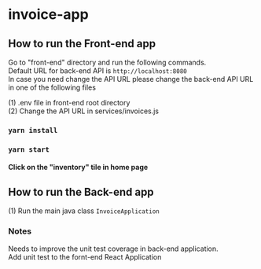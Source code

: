 # invoice-app

## How to run the Front-end app
Go to "front-end" directory and run the following commands.\
Default URL for back-end API is `http://localhost:8080` \
In case you need change the API URL please change the back-end API  URL in one of the following files

(1) .env file in front-end root directory \
(2) Change the API URL in services/invoices.js

### `yarn install`
### `yarn start`
#### Click on the "inventory" tile in home page

## How to run the Back-end app
(1) Run the main java class `InvoiceApplication`

### Notes
Needs to improve the unit test coverage in back-end application.\
Add unit test to the fornt-end React Application



